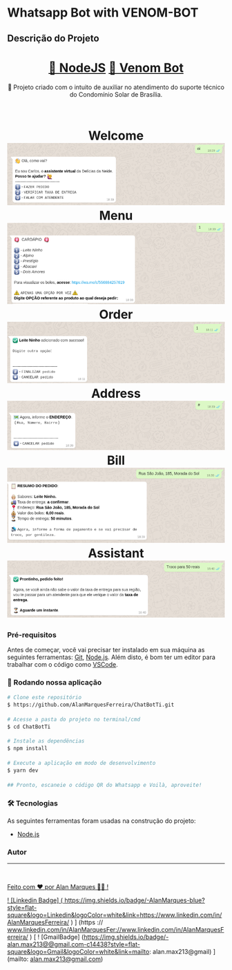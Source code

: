 # Whatsapp Bot with VENOM-BOT

## Descrição do Projeto

<p align="center"></p>
<h1 align="center">
    <a href="https://nodejs.org/en/">🔗 NodeJS</a>
    <a href="https://www.npmjs.com/package/venom-bot">🧠 Venom Bot</a>
</h1>
<p align="center">🚀 Projeto criado com o intuito de auxiliar no atendimento do suporte técnico do Condomínio Solar de Brasília.</p>
<br>
<h1 align="center">
  Welcome
  <img alt="Welcome" title="Welcome" src="./assets/welcome.png" />
  Menu
  <img alt="Menu" title="Menu" src="./assets/menu.png" />
  Order
  <img alt="Order" title="Order" src="./assets/order.png" />
  Address
  <img alt="Address" title="Address" src="./assets/address.png" />
  Bill
  <img alt="Bill" title="Bill" src="./assets/bill.png" />
  Assistant
  <img alt="Assistant" title="Assistant" src="./assets/assistant.png" />
</h1>

### Pré-requisitos

Antes de começar, você vai precisar ter instalado em sua máquina as seguintes ferramentas:
[Git](https://git-scm.com), [Node.js](https://nodejs.org/en/).
Além disto, é bom ter um editor para trabalhar com o código como [VSCode](https://code.visualstudio.com/).

### 🎲 Rodando nossa aplicação

```bash
# Clone este repositório
$ https://github.com/AlanMarquesFerreira/ChatBotTi.git

# Acesse a pasta do projeto no terminal/cmd
$ cd ChatBotTi

# Instale as dependências
$ npm install

# Execute a aplicação em modo de desenvolvimento
$ yarn dev

## Pronto, escaneie o código QR do Whatsapp e Voilà, aproveite!
```

### 🛠 Tecnologias

As seguintes ferramentas foram usadas na construção do projeto:

- [Node.js](https://nodejs.org/en/)

### Autor

---

<a href="https://avatars.githubusercontent.com/u/124633669?s=400&u=e540322ec253640e22c1b90e080f6a6cb2afcfd3&v=4" width="100px;" alt=""/>
 <br />

Feito com ❤️ por Alan Marques 👋🏽 !

! [Linkedin Badge] ( https://img.shields.io/badge/-AlanMarques-blue?style=flat-square&logo=Linkedin&logoColor=white&link=https://www.linkedin.com/in/AlanMarquesFerreira/ ) ] (https :// www.linkedin.com/in/AlanMarquesFer://www.linkedin.com/in/AlanMarquesFerreira/ )
[ ! [GmailBadge] (https://img.shields.io/badge/-alan.max213@@gmail.com-c14438?style=flat-square&logo=Gmail&logoColor=white&link=mailto: alan.max213@gmail) ] (mailto: alan.max213@gmail.com)
